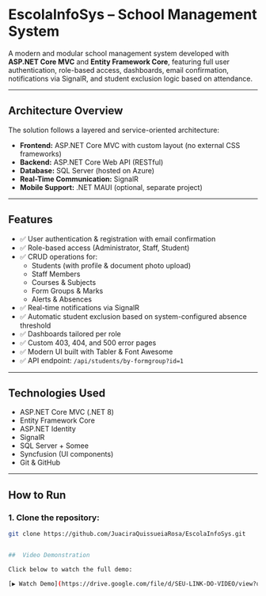 # EscolaInfoSys – School Management System

A modern and modular school management system developed with **ASP.NET Core MVC** and **Entity Framework Core**, featuring full user authentication, role-based access, dashboards, email confirmation, notifications via SignalR, and student exclusion logic based on attendance.

---

##  Architecture Overview

The solution follows a layered and service-oriented architecture:

- **Frontend:** ASP.NET Core MVC with custom layout (no external CSS frameworks)
- **Backend:** ASP.NET Core Web API (RESTful)
- **Database:** SQL Server (hosted on Azure)
- **Real-Time Communication:** SignalR
- **Mobile Support:** .NET MAUI (optional, separate project)

---

## Features

- ✅ User authentication & registration with email confirmation  
- ✅ Role-based access (Administrator, Staff, Student)  
- ✅ CRUD operations for:
  - Students (with profile & document photo upload)
  - Staff Members
  - Courses & Subjects
  - Form Groups & Marks
  - Alerts & Absences
- ✅ Real-time notifications via SignalR
- ✅ Automatic student exclusion based on system-configured absence threshold
- ✅ Dashboards tailored per role
- ✅ Custom 403, 404, and 500 error pages
- ✅ Modern UI built with Tabler & Font Awesome
- ✅ API endpoint: `/api/students/by-formgroup?id=1`

---

##  Technologies Used

- ASP.NET Core MVC (.NET 8)  
- Entity Framework Core  
- ASP.NET Identity  
- SignalR  
- SQL Server + Somee
- Syncfusion (UI components)  
- Git & GitHub

---

## How to Run

### 1. Clone the repository:

```bash
git clone https://github.com/JuaciraQuissueiaRosa/EscolaInfoSys.git


##  Video Demonstration

Click below to watch the full demo:

[▶️ Watch Demo](https://drive.google.com/file/d/SEU-LINK-DO-VIDEO/view?usp=sharing)
